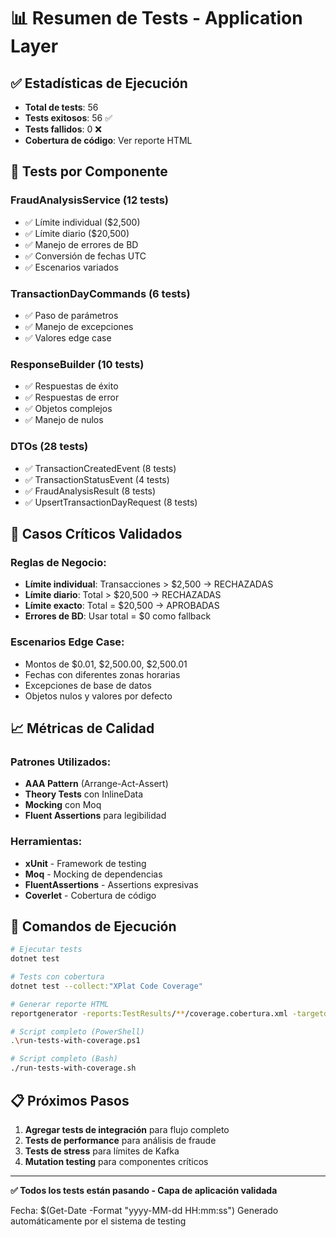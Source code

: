 # 📊 Resumen de Tests - Application Layer

## ✅ Estadísticas de Ejecución
- **Total de tests**: 56
- **Tests exitosos**: 56 ✅
- **Tests fallidos**: 0 ❌
- **Cobertura de código**: Ver reporte HTML

## 🧪 Tests por Componente

### FraudAnalysisService (12 tests)
- ✅ Límite individual ($2,500)
- ✅ Límite diario ($20,500)
- ✅ Manejo de errores de BD
- ✅ Conversión de fechas UTC
- ✅ Escenarios variados

### TransactionDayCommands (6 tests)
- ✅ Paso de parámetros
- ✅ Manejo de excepciones
- ✅ Valores edge case

### ResponseBuilder (10 tests)
- ✅ Respuestas de éxito
- ✅ Respuestas de error
- ✅ Objetos complejos
- ✅ Manejo de nulos

### DTOs (28 tests)
- ✅ TransactionCreatedEvent (8 tests)
- ✅ TransactionStatusEvent (4 tests)
- ✅ FraudAnalysisResult (8 tests)
- ✅ UpsertTransactionDayRequest (8 tests)

## 🎯 Casos Críticos Validados

### Reglas de Negocio:
- **Límite individual**: Transacciones > $2,500 → RECHAZADAS
- **Límite diario**: Total > $20,500 → RECHAZADAS
- **Límite exacto**: Total = $20,500 → APROBADAS
- **Errores de BD**: Usar total = $0 como fallback

### Escenarios Edge Case:
- Montos de $0.01, $2,500.00, $2,500.01
- Fechas con diferentes zonas horarias
- Excepciones de base de datos
- Objetos nulos y valores por defecto

## 📈 Métricas de Calidad

### Patrones Utilizados:
- **AAA Pattern** (Arrange-Act-Assert)
- **Theory Tests** con InlineData
- **Mocking** con Moq
- **Fluent Assertions** para legibilidad

### Herramientas:
- **xUnit** - Framework de testing
- **Moq** - Mocking de dependencias
- **FluentAssertions** - Assertions expresivas
- **Coverlet** - Cobertura de código

## 🚀 Comandos de Ejecución

```bash
# Ejecutar tests
dotnet test

# Tests con cobertura
dotnet test --collect:"XPlat Code Coverage"

# Generar reporte HTML
reportgenerator -reports:TestResults/**/coverage.cobertura.xml -targetdir:CoverageReport -reporttypes:Html

# Script completo (PowerShell)
.\run-tests-with-coverage.ps1

# Script completo (Bash)
./run-tests-with-coverage.sh
```

## 📋 Próximos Pasos

1. **Agregar tests de integración** para flujo completo
2. **Tests de performance** para análisis de fraude
3. **Tests de stress** para límites de Kafka
4. **Mutation testing** para componentes críticos

---

**✅ Todos los tests están pasando - Capa de aplicación validada**

Fecha: $(Get-Date -Format "yyyy-MM-dd HH:mm:ss")
Generado automáticamente por el sistema de testing